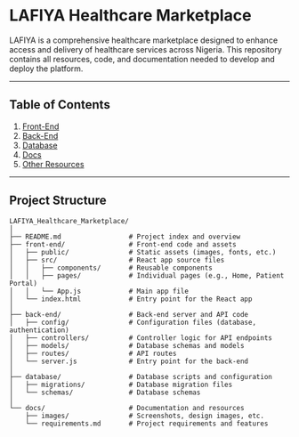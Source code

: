# LAFIYA Healthcare Marketplace

LAFIYA is a comprehensive healthcare marketplace designed to enhance access and delivery of healthcare services across Nigeria. This repository contains all resources, code, and documentation needed to develop and deploy the platform.

---

## Table of Contents

1. [Front-End](#front-end)
2. [Back-End](#back-end)
3. [Database](#database)
4. [Docs](#docs)
5. [Other Resources](#other-resources)

---

## Project Structure

```plaintext
LAFIYA_Healthcare_Marketplace/
│
├── README.md                 # Project index and overview
├── front-end/                # Front-end code and assets
│   ├── public/               # Static assets (images, fonts, etc.)
│   ├── src/                  # React app source files
│   │   ├── components/       # Reusable components
│   │   ├── pages/            # Individual pages (e.g., Home, Patient Portal)
│   │   └── App.js            # Main app file
│   └── index.html            # Entry point for the React app
│
├── back-end/                 # Back-end server and API code
│   ├── config/               # Configuration files (database, authentication)
│   ├── controllers/          # Controller logic for API endpoints
│   ├── models/               # Database schemas and models
│   ├── routes/               # API routes
│   └── server.js             # Entry point for the back-end
│
├── database/                 # Database scripts and configuration
│   ├── migrations/           # Database migration files
│   └── schemas/              # Database schemas
│
└── docs/                     # Documentation and resources
    ├── images/               # Screenshots, design images, etc.
    └── requirements.md       # Project requirements and features
